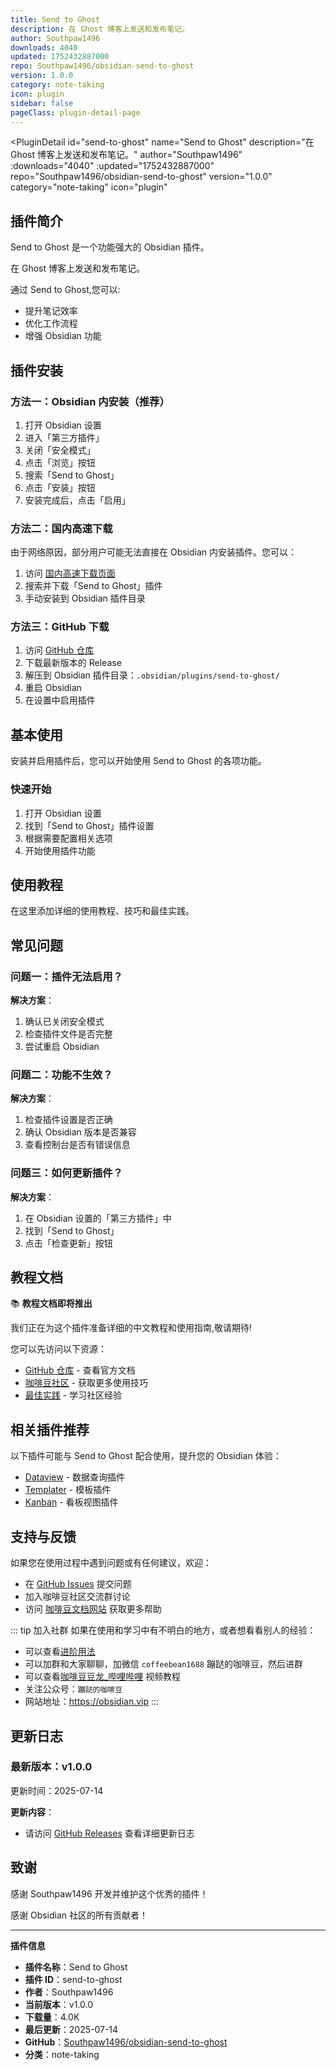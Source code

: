 ```yaml
---
title: Send to Ghost
description: 在 Ghost 博客上发送和发布笔记。
author: Southpaw1496
downloads: 4040
updated: 1752432887000
repo: Southpaw1496/obsidian-send-to-ghost
version: 1.0.0
category: note-taking
icon: plugin
sidebar: false
pageClass: plugin-detail-page
---
```


<PluginDetail
  id="send-to-ghost"
  name="Send to Ghost"
  description="在 Ghost 博客上发送和发布笔记。"
  author="Southpaw1496"
  :downloads="4040"
  :updated="1752432887000"
  repo="Southpaw1496/obsidian-send-to-ghost"
  version="1.0.0"
  category="note-taking"
  icon="plugin"
>

<!-- AUTO_GENERATED_START -->
## 插件简介

Send to Ghost 是一个功能强大的 Obsidian 插件。

在 Ghost 博客上发送和发布笔记。

通过 Send to Ghost,您可以:

- 提升笔记效率
- 优化工作流程
- 增强 Obsidian 功能

<!-- AUTO_GENERATED_END -->

<!-- AUTO_GENERATED_START -->
## 插件安装

### 方法一：Obsidian 内安装（推荐）

1. 打开 Obsidian 设置
2. 进入「第三方插件」
3. 关闭「安全模式」
4. 点击「浏览」按钮
5. 搜索「Send to Ghost」
6. 点击「安装」按钮
7. 安装完成后，点击「启用」

### 方法二：国内高速下载

由于网络原因，部分用户可能无法直接在 Obsidian 内安装插件。您可以：

1. 访问 [国内高速下载页面](/zh/documentation/obsidian-plugins-download.html)
2. 搜索并下载「Send to Ghost」插件
3. 手动安装到 Obsidian 插件目录

### 方法三：GitHub 下载

1. 访问 [GitHub 仓库](https://github.com/Southpaw1496/obsidian-send-to-ghost)
2. 下载最新版本的 Release
3. 解压到 Obsidian 插件目录：`.obsidian/plugins/send-to-ghost/`
4. 重启 Obsidian
5. 在设置中启用插件

## 基本使用

安装并启用插件后，您可以开始使用 Send to Ghost 的各项功能。

### 快速开始

1. 打开 Obsidian 设置
2. 找到「Send to Ghost」插件设置
3. 根据需要配置相关选项
4. 开始使用插件功能

<!-- AUTO_GENERATED_END -->

<!-- CUSTOM_CONTENT_START:tutorial -->
## 使用教程

在这里添加详细的使用教程、技巧和最佳实践。

<!-- CUSTOM_CONTENT_END:tutorial -->

<!-- SHARED_CONTENT_START -->
## 常见问题

### 问题一：插件无法启用？

**解决方案**：
1. 确认已关闭安全模式
2. 检查插件文件是否完整
3. 尝试重启 Obsidian

### 问题二：功能不生效？

**解决方案**：
1. 检查插件设置是否正确
2. 确认 Obsidian 版本是否兼容
3. 查看控制台是否有错误信息

### 问题三：如何更新插件？

**解决方案**：
1. 在 Obsidian 设置的「第三方插件」中
2. 找到「Send to Ghost」
3. 点击「检查更新」按钮

## 教程文档

📚 **教程文档即将推出**

我们正在为这个插件准备详细的中文教程和使用指南,敬请期待!

您可以先访问以下资源：
- [GitHub 仓库](https://github.com/Southpaw1496/obsidian-send-to-ghost) - 查看官方文档
- [咖啡豆社区](/zh/bases/) - 获取更多使用技巧
- [最佳实践](/zh/best-practices/) - 学习社区经验

## 相关插件推荐

以下插件可能与 Send to Ghost 配合使用，提升您的 Obsidian 体验：

- [Dataview](/zh/plugins/dataview.html) - 数据查询插件
- [Templater](/zh/plugins/templater-obsidian.html) - 模板插件
- [Kanban](/zh/plugins/obsidian-kanban.html) - 看板视图插件

## 支持与反馈

如果您在使用过程中遇到问题或有任何建议，欢迎：

- 在 [GitHub Issues](https://github.com/Southpaw1496/obsidian-send-to-ghost/issues) 提交问题
- 加入咖啡豆社区交流群讨论
- 访问 [咖啡豆文档网站](https://obsidian.vip) 获取更多帮助

::: tip 加入社群
如果在使用和学习中有不明白的地方，或者想看看别人的经验：
- 可以查看[进阶用法](/zh/advanced)
- 可以加群和大家聊聊，加微信 `coffeebean1688` 蹦跶的咖啡豆，然后进群
- 可以查看[咖啡豆豆龙_哔哩哔哩](https://space.bilibili.com/618777356) 视频教程
- 关注公众号：`蹦跶的咖啡豆`
- 网站地址：https://obsidian.vip
:::
<!-- SHARED_CONTENT_END -->

<!-- AUTO_GENERATED_START -->
## 更新日志

### 最新版本：v1.0.0

更新时间：2025-07-14

**更新内容**：
- 请访问 [GitHub Releases](https://github.com/Southpaw1496/obsidian-send-to-ghost/releases) 查看详细更新日志

## 致谢

感谢 Southpaw1496 开发并维护这个优秀的插件！

感谢 Obsidian 社区的所有贡献者！

---

**插件信息**
- **插件名称**：Send to Ghost
- **插件 ID**：send-to-ghost
- **作者**：Southpaw1496
- **当前版本**：v1.0.0
- **下载量**：4.0K
- **最后更新**：2025-07-14
- **GitHub**：[Southpaw1496/obsidian-send-to-ghost](https://github.com/Southpaw1496/obsidian-send-to-ghost)
- **分类**：note-taking
<!-- AUTO_GENERATED_END -->

</PluginDetail>

